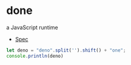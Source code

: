 # done
a JavaScript runtime
* [Spec](./spec.md)

```javascript
let deno = "deno".split('').shift() + "one";
console.println(deno)
```